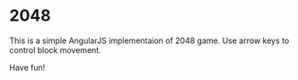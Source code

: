 2048
====
This is a simple AngularJS implementaion of 2048 game. Use arrow keys to control block movement.

Have fun!
